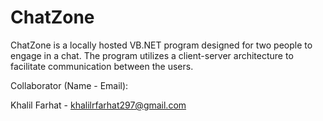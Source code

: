 # ChatZone
ChatZone is a locally hosted VB.NET program designed for two people to engage in a chat. The program utilizes a client-server architecture to facilitate communication between the users.

Collaborator (Name - Email):

Khalil Farhat - khalilrfarhat297@gmail.com
